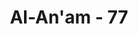 ---
title: "Al-An'am - 77"
no: 77
arabic_no: ٧٧
ayah: فَلَمَّا رَاَ الْقَمَرَ بَازِغًا قَالَ هٰذَا رَبِّيْ ۚفَلَمَّآ اَفَلَ قَالَ لَىِٕنْ لَّمْ يَهْدِنِيْ رَبِّيْ لَاَكُوْنَنَّ مِنَ الْقَوْمِ الضَّاۤلِّيْنَ 
translation: "Lalu ketika dia melihat bulan terbit dia berkata, “Inilah Tuhanku.” Tetapi ketika bulan itu terbenam dia berkata, “Sungguh, jika Tuhanku tidak memberi petunjuk kepadaku, pastilah aku termasuk orang-orang yang sesat.”"
tafsir: "Seirama dengan ayat yang lalu Allah menjelaskan pula pengamatan Nabi Ibrahim terhadap benda langit yang lebih terang cahayanya dan lebih besar kelihatannya yaitu bulan.\n\nSetelah Ibrahim melihat bulan tersembul di balik cakrawala, dengan cahaya yang terang benderang, timbullah kesan dalam hatinya, untuk mengatakan, \"Inikah Tuhanku?\" Perkataan Ibrahim seperti itu adalah pernyataan yang timbul secara naluriah seperti juga kesan yang didapat oleh kaumnya tujuan pertanyaan itu sebenarnya adalah pernyataan untuk mengingkari kesan pertama yang menipu pandangan mata dan untuk membantah keyakinan kaumnya seperti pernyataannya dalam ayat yang lalu. Pengulangan berita dengan memberikan kenyataan yang lebih tandas adalah untuk menguatkan pernyataan yang telah lalu. Kemudian setelah bulan itu terbenam dari ufuk dan lenyap dari pengamatan, dia pun memberikan pertanyaan agar diketahui oleh orang-orang musyrik yang berada di sekitarnya.\n\nIbrahim berkata, \"Sebenarnya jika Tuhan tidak memberikan kepadaku petunjuk ke jalan yang benar untuk mengetahui dan meyakini keesaan-Nya, niscaya aku termasuk dalam golongan yang tersesat, yaitu orang-orang yang menyimpang dari kebenaran dan tidak mengikuti petunjuk Tuhan, serta menyembah tuhan-tuhan selain Allah. Mereka lebih senang memperturutkan hawa nafsunya dari pada melakukan perbuatan yang diridai Allah.\" Sindiran ini adalah merupakan sindiran yang tegas bagi kaumnya yang tersesat dan sekaligus merupakan petunjuk bagi orang yang berpegang kepada agama dan wahyu. Sindiran yang bertahap ini bertujuan untuk mematahkan pendapat-pendapat kaumnya. Sindiran yang pertama lunak, kemudian diikuti dengan sindiran yang kedua yang tegas, adalah untuk menyanggah pikiran kaumnya secara halus agar mereka keluar dari belenggu hatinya untuk memahami kebenaran yang sebenar-benarnya."
---
